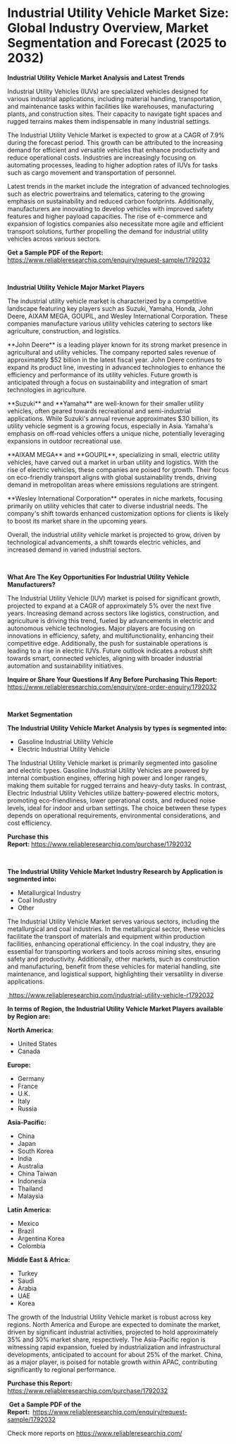 <p><h1>Industrial Utility Vehicle Market Size: Global Industry Overview, Market Segmentation and Forecast (2025 to 2032)</h1></p><p><strong>Industrial Utility Vehicle Market Analysis and Latest Trends</strong></p>
<p><p>Industrial Utility Vehicles (IUVs) are specialized vehicles designed for various industrial applications, including material handling, transportation, and maintenance tasks within facilities like warehouses, manufacturing plants, and construction sites. Their capacity to navigate tight spaces and rugged terrains makes them indispensable in many industrial settings.</p><p>The Industrial Utility Vehicle Market is expected to grow at a CAGR of 7.9% during the forecast period. This growth can be attributed to the increasing demand for efficient and versatile vehicles that enhance productivity and reduce operational costs. Industries are increasingly focusing on automating processes, leading to higher adoption rates of IUVs for tasks such as cargo movement and transportation of personnel.</p><p>Latest trends in the market include the integration of advanced technologies such as electric powertrains and telematics, catering to the growing emphasis on sustainability and reduced carbon footprints. Additionally, manufacturers are innovating to develop vehicles with improved safety features and higher payload capacities. The rise of e-commerce and expansion of logistics companies also necessitate more agile and efficient transport solutions, further propelling the demand for industrial utility vehicles across various sectors.</p></p>
<p><strong>Get a Sample PDF of the Report:&nbsp;</strong> <a href="https://www.reliableresearchiq.com/enquiry/request-sample/1792032?utm_campaign=2384&utm_medium=2&utm_source=Github&utm_content=ia&utm_term=30032025&utm_id=industrial-utility-vehicle">https://www.reliableresearchiq.com/enquiry/request-sample/1792032</a></p>
<p>&nbsp;</p>
<p><strong>Industrial Utility Vehicle Major Market Players</strong></p>
<p><p>The industrial utility vehicle market is characterized by a competitive landscape featuring key players such as Suzuki, Yamaha, Honda, John Deere, AIXAM MEGA, GOUPIL, and Wesley International Corporation. These companies manufacture various utility vehicles catering to sectors like agriculture, construction, and logistics.</p><p>**John Deere** is a leading player known for its strong market presence in agricultural and utility vehicles. The company reported sales revenue of approximately $52 billion in the latest fiscal year. John Deere continues to expand its product line, investing in advanced technologies to enhance the efficiency and performance of its utility vehicles. Future growth is anticipated through a focus on sustainability and integration of smart technologies in agriculture.</p><p>**Suzuki** and **Yamaha** are well-known for their smaller utility vehicles, often geared towards recreational and semi-industrial applications. While Suzuki's annual revenue approximates $30 billion, its utility vehicle segment is a growing focus, especially in Asia. Yamaha's emphasis on off-road vehicles offers a unique niche, potentially leveraging expansions in outdoor recreational use.</p><p>**AIXAM MEGA** and **GOUPIL**, specializing in small, electric utility vehicles, have carved out a market in urban utility and logistics. With the rise of electric vehicles, these companies are poised for growth. Their focus on eco-friendly transport aligns with global sustainability trends, driving demand in metropolitan areas where emissions regulations are stringent.</p><p>**Wesley International Corporation** operates in niche markets, focusing primarily on utility vehicles that cater to diverse industrial needs. The company's shift towards enhanced customization options for clients is likely to boost its market share in the upcoming years.</p><p>Overall, the industrial utility vehicle market is projected to grow, driven by technological advancements, a shift towards electric vehicles, and increased demand in varied industrial sectors.</p></p>
<p>&nbsp;</p>
<p><strong>What Are The Key Opportunities For Industrial Utility Vehicle Manufacturers?</strong></p>
<p><p>The Industrial Utility Vehicle (IUV) market is poised for significant growth, projected to expand at a CAGR of approximately 5% over the next five years. Increasing demand across sectors like logistics, construction, and agriculture is driving this trend, fueled by advancements in electric and autonomous vehicle technologies. Major players are focusing on innovations in efficiency, safety, and multifunctionality, enhancing their competitive edge. Additionally, the push for sustainable operations is leading to a rise in electric IUVs. Future outlook indicates a robust shift towards smart, connected vehicles, aligning with broader industrial automation and sustainability initiatives.</p></p>
<p><strong>Inquire or Share Your Questions If Any Before Purchasing This Report:</strong> <a href="https://www.reliableresearchiq.com/enquiry/pre-order-enquiry/1792032?utm_campaign=2384&utm_medium=2&utm_source=Github&utm_content=ia&utm_term=30032025&utm_id=industrial-utility-vehicle">https://www.reliableresearchiq.com/enquiry/pre-order-enquiry/1792032</a></p>
<p>&nbsp;</p>
<p><strong>Market Segmentation</strong></p>
<p><strong>The Industrial Utility Vehicle Market Analysis by types is segmented into:</strong></p>
<p><ul><li>Gasoline Industrial Utility Vehicle</li><li>Electric Industrial Utility Vehicle</li></ul></p>
<p><p>The Industrial Utility Vehicle market is primarily segmented into gasoline and electric types. Gasoline Industrial Utility Vehicles are powered by internal combustion engines, offering high power and longer ranges, making them suitable for rugged terrains and heavy-duty tasks. In contrast, Electric Industrial Utility Vehicles utilize battery-powered electric motors, promoting eco-friendliness, lower operational costs, and reduced noise levels, ideal for indoor and urban settings. The choice between these types depends on operational requirements, environmental considerations, and cost efficiency.</p></p>
<p><strong>Purchase this Report:&nbsp;</strong><a href="https://www.reliableresearchiq.com/purchase/1792032?utm_campaign=2384&utm_medium=2&utm_source=Github&utm_content=ia&utm_term=30032025&utm_id=industrial-utility-vehicle">https://www.reliableresearchiq.com/purchase/1792032</a></p>
<p>&nbsp;</p>
<p><strong>The Industrial Utility Vehicle Market Industry Research by Application is segmented into:</strong></p>
<p><ul><li>Metallurgical Industry</li><li>Coal Industry</li><li>Other</li></ul></p>
<p><p>The Industrial Utility Vehicle Market serves various sectors, including the metallurgical and coal industries. In the metallurgical sector, these vehicles facilitate the transport of materials and equipment within production facilities, enhancing operational efficiency. In the coal industry, they are essential for transporting workers and tools across mining sites, ensuring safety and productivity. Additionally, other markets, such as construction and manufacturing, benefit from these vehicles for material handling, site maintenance, and logistical support, highlighting their versatility in diverse applications.</p></p>
<p><a href="https://www.reliableresearchiq.com/industrial-utility-vehicle-r1792032?utm_campaign=2384&utm_medium=2&utm_source=Github&utm_content=ia&utm_term=30032025&utm_id=industrial-utility-vehicle">&nbsp;https://www.reliableresearchiq.com/industrial-utility-vehicle-r1792032</a></p>
<p><strong>In terms of Region, the Industrial Utility Vehicle Market Players available by Region are:</strong></p>
<p>
    <p> <strong> North America: </strong>
        <ul>
            <li>United States</li>
            <li>Canada</li>
        </ul>
        </p> 
    <p> <strong> Europe: </strong>
        <ul>
            <li>Germany</li>
            <li>France</li>
            <li>U.K.</li>
            <li>Italy</li>
            <li>Russia</li>
        </ul>
        </p> 
    <p> <strong> Asia-Pacific: </strong>
        <ul>
            <li>China</li>
            <li>Japan</li>
            <li>South Korea</li>
            <li>India</li>
            <li>Australia</li>
            <li>China Taiwan</li>
            <li>Indonesia</li>
            <li>Thailand</li>
            <li>Malaysia</li>
        </ul>
        </p> 
    <p> <strong> Latin America: </strong>
        <ul>
            <li>Mexico</li>
            <li>Brazil</li>
            <li>Argentina Korea</li>
            <li>Colombia</li>
        </ul>
        </p> 
    <p> <strong> Middle East & Africa: </strong>
        <ul>
            <li>Turkey</li>
            <li>Saudi</li>
            <li>Arabia</li>
            <li>UAE</li>
            <li>Korea</li>
        </ul>
    </p>
    </p>
<p><p>The growth of the Industrial Utility Vehicle market is robust across key regions. North America and Europe are expected to dominate the market, driven by significant industrial activities, projected to hold approximately 35% and 30% market share, respectively. The Asia-Pacific region is witnessing rapid expansion, fueled by industrialization and infrastructural developments, anticipated to account for about 25% of the market. China, as a major player, is poised for notable growth within APAC, contributing significantly to regional performance.</p></p>
<p><strong>Purchase this Report: </strong><a href="https://www.reliableresearchiq.com/purchase/1792032?utm_campaign=2384&utm_medium=2&utm_source=Github&utm_content=ia&utm_term=30032025&utm_id=industrial-utility-vehicle">https://www.reliableresearchiq.com/purchase/1792032</a></p>
<p>&nbsp;<strong>Get a Sample PDF of the Report:&nbsp;&nbsp;</strong><a href="https://www.reliableresearchiq.com/enquiry/request-sample/1792032?utm_campaign=2384&utm_medium=2&utm_source=Github&utm_content=ia&utm_term=30032025&utm_id=industrial-utility-vehicle">https://www.reliableresearchiq.com/enquiry/request-sample/1792032</a></p>
<p><strong></strong></p>
<p>Check more reports on <a href="https://www.reliableresearchiq.com/?utm_campaign=2384&utm_medium=2&utm_source=Github&utm_content=ia&utm_term=30032025&utm_id=industrial-utility-vehicle">https://www.reliableresearchiq.com/</a></p>